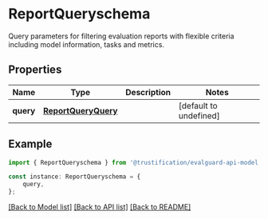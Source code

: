 # ReportQueryschema

Query parameters for filtering evaluation reports with flexible criteria including model information, tasks and metrics. 

## Properties

Name | Type | Description | Notes
------------ | ------------- | ------------- | -------------
**query** | [**ReportQueryQuery**](ReportQueryQuery.md) |  | [default to undefined]

## Example

```typescript
import { ReportQueryschema } from '@trustification/evalguard-api-model';

const instance: ReportQueryschema = {
    query,
};
```

[[Back to Model list]](../README.md#documentation-for-models) [[Back to API list]](../README.md#documentation-for-api-endpoints) [[Back to README]](../README.md)
